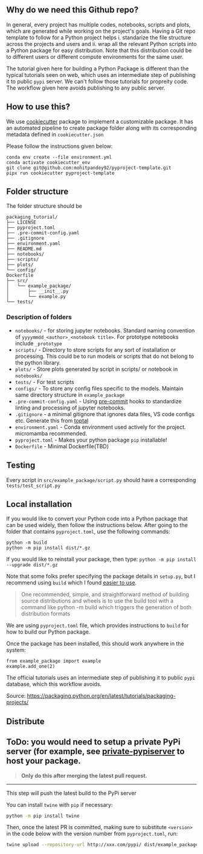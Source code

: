 ## Why do we need this Github repo?
In general, every project has multiple codes, notebooks, scripts and plots, which are generated while working on the project's goals. Having a Git repo template to follow for a Python project helps i. standarize the file structure across the projects and users and ii. wrap all the relevant Python scripts into a Python package for easy distribution. Note that this distribution could be to different users or different compute environments for the same user.

The tutorial given here for building a Python Package is different than the typical tutorials seen on web, which uses an intermediate step of publishing it to public `pypi` server. We can't follow those tutorials for propreity code. The workflow given here avoids publishing to any public server.


## How to use this?

We use [cookiecutter](https://github.com/cookiecutter/cookiecutter) package to implement a customizable package. It has an automated pipeline to create package folder along with its corresponding metadata defined in `cookiecutter.json`

Please follow the instructions given below:

``` 
conda env create --file environment.yml
conda activate cookiecutter_env
git clone git@github.com:mohitpandey92/pyproject-template.git
pipx run cookiecutter pyproject-template
```
## Folder structure
The folder structure should be
```
packaging_tutorial/
├── LICENSE
├── pyproject.toml
├── .pre-commit-config.yaml
├── .gitignore
├── environment.yaml
├── README.md
├── notebooks/
├── scripts/
├── plots/
└── config/
Dockerfile
├── src/
│   └── example_package/
│       ├── __init__.py
│       └── example.py
└── tests/
```

### Description of folders


* `notebooks/` - for storing jupyter notebooks. Standard naming convention of `yyyymmdd_<author>_<notebook title>`. For prototype notebooks include `_prototype`
* `scripts/` - Directory to store scripts for any sort of installation or processing. This could be to run models or scripts that do not belong to the python library.
* `plots/` - Store plots generated by script in scripts/ or notebook in `notebooks/`
* `tests/` - For test scripts
* `configs/` - To store any config files specific to the models. Maintain same directory structure in `example_package`
* `.pre-commit-config.yaml` - Using [pre-commit](https://pre-commit.com/) hooks to standardize linting and processing of jupyter notebooks.
* `.gitignore` - a minimal gitignore that ignores data files, VS code configs etc. Generate this from [toptal](https://www.toptal.com/developers/gitignore)
* `environment.yaml` - Conda environment used actively for the project. micromamba recommended.
* `pyproject.toml` - Makes your python package `pip` installable!
* `Dockerfile` - Minimal Dockerfile(TBD)

## Testing

Every script in `src/example_package/script.py` should have a corresponding `tests/test_script.py`

## Local installation
If you would like to convert your Python code into a Python package that can be used widely, then follow the instructions below.
After going to the folder that contains `pyproject.toml`, use the following commands:

```
python -m build
python -m pip install dist/*.gz
```

If you would like to reinstall your package, then type:
`python -m pip install --upgrade dist/*.gz`


Note that some folks prefer specifying the package details in `setup.py`, but I recommend using `build` which I found
<a href="https://packaging.python.org/en/latest/discussions/setup-py-deprecated/">easier to use</a>.

<blockquote>
One recommended, simple, and straightforward method of building source distributions and wheels is to use the build tool with a command like python -m build which triggers the generation of both distribution formats
</blockquote>

We are using `pyproject.toml` file, which provides instructions to `build` for how to build our Python package.


Once the package has been installed, this should work anywhere in the system:

```
from example_package import example
example.add_one(2)
```

The official tutorials uses an intermediate step of publishing it to public `pypi` database, which this workflow avoids.

Source:
https://packaging.python.org/en/latest/tutorials/packaging-projects/



##  Distribute

ToDo: you would need to setup a private PyPi server (for example, see [private-pypiserver](https://testdriven.io/blog/private-pypi/) to host your package.
----------
> **Only do this after merging the latest pull request.**
----------
This step will push the latest build to the PyPi server

You can install `twine` with `pip` if necessary:
``` bash
python -m pip install twine
```
Then, once the latest PR is committed, making sure to substitute `<version>` in the code below with the version number from `pyproject.toml`, run:
``` bash
twine upload --repository-url http://xxx.com/pypi/ dist/example_package-<version>.tar.gz

```


